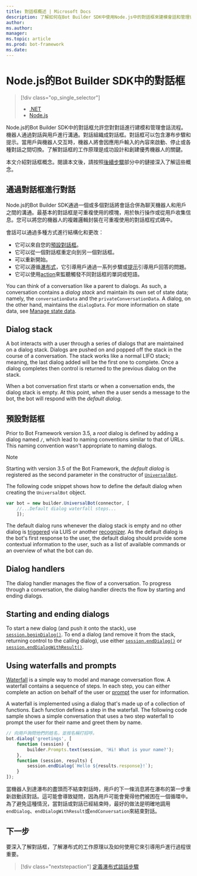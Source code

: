 ```yaml
---
title: 對話框概述 | Microsoft Docs
description: 了解如何在Bot Builder SDK中使用Node.js中的對話框來建模會話和管理會話流程。
author: 
ms.author: 
manager: 
ms.topic: article
ms.prod: bot-framework
ms.date: 
---
```


# Node.js的Bot Builder SDK中的對話框
> [!div class="op_single_selector"]
> - [.NET](../dotnet/bot-builder-dotnet-dialogs.md)
> - [Node.js](../nodejs/bot-builder-nodejs-dialog-overview.md)

Node.js的Bot Builder SDK中的對話框允許您對對話進行建模和管理會話流程。機器人通過對話與用戶進行溝通。對話組織成對話框。對話框可以包含瀑布步驟和提示。當用戶與機器人交互時，機器人將會因應用戶輸入的內容來啟動、停止或各種對話之間切換。了解對話框的工作原理是成功設計和創建優秀機器人的關鍵。

本文介紹對話框概念。閱讀本文後，請按照[後續步驟](#next-steps)部分中的鏈接深入了解這些概念。

## 通過對話框進行對話

Node.js的Bot Builder SDK通過一個或多個對話將會話合併為聊天機器人和用戶之間的溝通。最基本的對話框是可重複使用的模塊，用於執行操作或從用戶收集信息。您可以將您的機器人的複雜邏輯封裝在可重複使用的對話框程式碼中。

會話可以通過多種方式進行結構化和更改：

- 它可以來自您的[預設對話框](#default-dialog)。
- 它可以從一個對話框重定向到另一個對話框。
- 可以重新開始。
- 它可以遵循[瀑布式](bot-builder-nodejs-dialog-waterfall.md)，它引導用戶通過一系列步驟或[提示](bot-builder-nodejs-dialog-prompt.md)引導用戶回答的問題。
- 它可以使用[action](bot-builder-nodejs-dialog-actions.md)來監聽觸發不同對話框的單詞或短語。

You can think of a conversation like a parent to dialogs. As such, a conversation contains a *dialog stack* and maintain its own set of state data; namely, the `conversationData` and the `privateConversationData`. A dialog, on the other hand, maintains the `dialogData`. For more information on state data, see [Manage state data](bot-builder-nodejs-state.md).

## Dialog stack

A bot interacts with a user through a series of dialogs that are maintained on a dialog stack. Dialogs are pushed on and popped off the stack in the course of a conversation. The stack works like a normal LIFO stack; meaning, the last dialog added will be the first one to complete. Once a dialog completes then control is returned to the previous dialog on the stack.

When a bot conversation first starts or when a conversation ends, the dialog stack is empty. At this point, when the a user sends a message to the bot, the bot will respond with the *default dialog*.

## <a name="default-dialog"></a>預設對話框

Prior to Bot Framework version 3.5, a *root* dialog is defined by adding a dialog named `/`, which lead to naming conventions similar to that of URLs. This naming convention wasn't appropriate to naming dialogs. 

> [!NOTE]
> Starting with version 3.5 of the Bot Framework, the *default dialog* is registered as the second parameter in the constructor of [`UniversalBot`](https://docs.botframework.com/en-us/node/builder/chat-reference/classes/_botbuilder_d_.universalbot.html#constructor).  

The following code snippet shows how to define the default dialog when creating the `UniversalBot` object.

```javascript
var bot = new builder.UniversalBot(connector, [
    //...Default dialog waterfall steps...
    ]);
```

The default dialog runs whenever the dialog stack is empty and no other dialog is [triggered](bot-builder-nodejs-dialog-actions.md) via LUIS or another [recognizer](bot-builder-nodejs-recognize-intent-messages.md). As the default dialog is the bot's first response to the user, the default dialog should provide some contextual information to the user, such as a list of available commands or an overview of what the bot can do.

## Dialog handlers

The dialog handler manages the flow of a conversation. To progress through a conversation, the dialog handler directs the flow by starting and ending dialogs. 

## Starting and ending dialogs

To start a new dialog (and push it onto the stack), use [`session.beginDialog()`](http://docs.botframework.com/en-us/node/builder/chat-reference/classes/_botbuilder_d_.session#begindialog). To end a dialog (and remove it from the stack, returning control to the calling dialog), use either [`session.endDialog()`](http://docs.botframework.com/en-us/node/builder/chat-reference/classes/_botbuilder_d_.session#enddialog) or [`session.endDialogWithResult()`](http://docs.botframework.com/en-us/node/builder/chat-reference/classes/_botbuilder_d_.session#enddialogwithresult). 

## Using waterfalls and prompts

[Waterfall](bot-builder-nodejs-dialog-waterfall.md) is a simple way to model and manage conversation flow. A waterfall contains a sequence of steps. In each step, you can either complete an action on behalf of the user or [prompt](bot-builder-nodejs-dialog-prompt.md) the user for information.

A waterfall is implemented using a dialog that's made up of a collection of functions. Each function defines a step in the waterfall. The following code sample shows a simple conversation that uses a two step waterfall to prompt the user for their name and greet them by name.

```javascript
// 向用戶詢問他們的姓名，並按名稱打招呼。
bot.dialog('greetings', [
    function (session) {
        builder.Prompts.text(session, 'Hi! What is your name?');
    },
    function (session, results) {
        session.endDialog(`Hello ${results.response}!`);
    }
]);
```

當機器人到達瀑布的盡頭而不結束對話時，用戶的下一條消息將在瀑布的第一步重新啟動該對話。這可能會導致疑問，因為用戶可能會覺得他們被困在一個循環中。為了避免這種情況，當對話或對話已經結束時，最好的做法是明確地調用`endDialog`、`endDialogWithResult`或`endConversation`來結束對話。

## <a name="next-steps"></a>下一步

要深入了解對話框，了解瀑布式的工作原理以及如何使用它來引導用戶進行過程很重要。

> [!div class="nextstepaction"]
> [定義瀑布式談話步驟](bot-builder-nodejs-dialog-waterfall.md)
